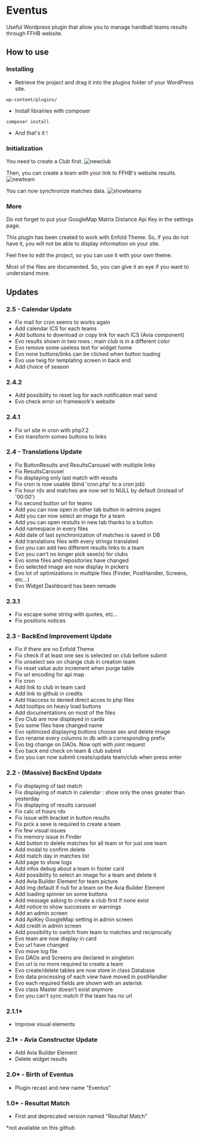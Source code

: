 ﻿# Eventus

Useful Wordpress plugin that allow you to manage handball teams results through FFHB website.

## How to use

### Installing

* Retrieve the project and drag it into the plugins folder of your WordPress site.
```
wp-content/plugins/
```
* Install librairies with composer
```
composer install
```
* And that's it !

### Initialization

You need to create a Club first.
![newclub](https://user-images.githubusercontent.com/24525092/48315817-5fa44600-e5db-11e8-8275-1e912c395a84.png)

Then, you can create a team with your link to FFHB's website results.
![newteam](https://user-images.githubusercontent.com/24525092/48315818-5fa44600-e5db-11e8-9ef2-69d207388db8.png)

You can now synchronize matches data.
![showteams](https://user-images.githubusercontent.com/24525092/48315819-603cdc80-e5db-11e8-9682-01f315594fa1.png)

### More 

Do not forget to put your GoogleMap Matrix Distance Api Key in the settings page.

This plugin has been created to work with Enfold Theme. So, if you do not have it, you will not be able to display information on your site. 

Feel free to edit the project, so you can use it with your own theme.

Most of the files are documented. So, you can give it an eye if you want to understand more.

## Updates

### 2.5 - Calendar Update

* Fix mail for cron seems to works again
* Add calendar ICS for each teams
* Add buttons to download or copy link for each ICS (Avia component)
* Evo results shown in two rows : main club is in a different color
* Evo remove some useless text for widget home
* Evo none buttons/links can be clicked when button loading
* Evo use twig for templating screen in back end
* Add choice of season

### 2.4.2

* Add possibility to reset log for each notification mail send
* Evo check error on framework's website 

### 2.4.1

* Fix url site in cron with php7.2
* Evo transform somes buttons to links

### 2.4 - Translations Update

* Fix ButtonResults and ResultsCarousel with multiple links
* Fix ResultsCarousel
* Fix displaying only last match with results
* Fix cron is now usable (bind 'cron.php' to a cron job)
* Fix hour rdv and matches are now set to NULL by default (instead of '00:00')
* Fix second button url for teams
* Add you can now open in other tab button in admins pages
* Add you can now select an image for a team
* Add you can open restults in new tab thanks to a button
* Add namespace in every files
* Add date of last synchronization of matches is saved in DB
* Add translations files with every strings translated
* Evo you can add two different results links to a team
* Evo you can't no longer pick sexe(s) for clubs
* Evo some files and repositories have changed
* Evo selected image are now display in pickers
* Evo lot of optimizations in multiple files (Finder, PostHandler, Screens, etc...)
* Evo Widget Dashboard has been remade

### 2.3.1

* Fix escape some string with quotes, etc...
* Fix positions notices

### 2.3 - BackEnd Improvement Update

* Fix if there are no Enfold Theme
* Fix check if at least one sex is selected on club before submit
* Fix unselect sex on change club in creation team
* Fix reset value auto increment when purge table
* Fix url encoding for api map
* Fix cron
* Add link to club in team card
* Add link to github in credits
* Add htaccess to denied direct acces to php files 
* Add tooltips on heavy load buttons
* Add documentations on most of the files
* Evo Club are now displayed in cards
* Evo some files have changed name
* Evo optimized displaying buttons choose sex and delete image 
* Evo rename every columns in db with a corresponding prefix
* Evo big change on DAOs. Now opti with joint request
* Evo back end check on team & club submit
* Evo you can now submit create/update team/club when press enter


### 2.2 - (Massive) BackEnd Update

* Fix displaying of last match
* Fix displaying of match in calendar : show only the ones greater than yesterday
* Fix displaying of results carousel 
* Fix calc of hours rdv
* Fix issue with bracket in button results
* Fix pick a sexe is required to create a team
* Fix few visual issues
* Fix memory issue in Finder
* Add button to delete matches for all team or for just one team
* Add modal to confirm delete
* Add match day in matches list
* Add page to show logs
* Add infos debug about a team in footer card
* Add possibility to select an image for a team and delete it
* Add Avia Builder Element for team picture 
* Add img default if null for a team on the Avia Builder Element
* Add loading spinner on some buttons
* Add message asking to create a club first if none exist
* Add notice to show successes or warnings
* Add an admin screen
* Add ApiKey GoogleMap setting in admin screen
* Add credit in admin screen
* Add possibility to switch from team to matches and reciprocally
* Evo team are now display in card
* Evo url have changed
* Evo move log file
* Evo DAOs and Screens are declared in singleton
* Evo url is no more required to create a team
* Evo create/delete tables are now store in class Database
* Evo data processing of each view have moved in postHandler
* Evo each required fields are shown with an asterisk
* Evo class Master doesn't exist anymore
* Evo you can't sync match if the team has no url

### 2.1.1* 
* Improve visual elements

### 2.1* - Avia Constructor Update
* Add Avia Builder Element
* Delete widget results

### 2.0* - Birth of Eventus
* Plugin recast and new name "Eventus"
 
### 1.0* - Resultat Match
* First and deprecated version named "Resultat Match"

*not available on this github